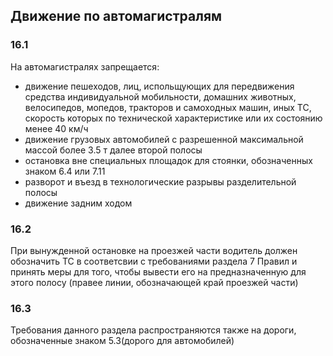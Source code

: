 ## Движение по автомагистралям

### 16.1
На автомагистралях запрещается:
- движение пешеходов, лиц, испольщующих для передвижения средства индивидуальной мобильности,
  домашних животных, велосипедов, мопедов, тракторов и самоходных машин, иных ТС, скорость
  которых по технической характеристике или их состоянию менее 40 км/ч
- движение грузовых автомобилей с разрешенной максимальной массой более 3.5 т далее второй полосы
- остановка вне специальных площадок для стоянки, обозначенных знаком 6.4 или 7.11
- разворот и въезд в технологические разрывы разделительной полосы
- движение задним ходом

### 16.2
При вынужденной остановке на проезжей части водитель должен обозначить ТС в соответсвии с
требованиями раздела 7 Правил и принять меры для того, чтобы вывести его на предназначенную
для этого полосу (правее линии, обозначающей край проезжей части)

### 16.3
Требования данного раздела распространяются также на дороги, обозначенные знаком 5.3(дорого для автомобилей)
